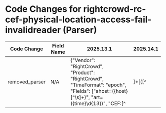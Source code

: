 # Code Changes for rightcrowd-rc-cef-physical-location-access-fail-invalidreader (Parser)

| Code Change | Field Name | 2025.13.1 | 2025.14.1 |
|-------------|------------|-----------|------------|
| removed_parser | N/A | {"Vendor": "RightCrowd", "Product": "RightCrowd", "TimeFormat": "epoch", "Fields": ["ahost=({host}[^\s]+)", "art=({time}\d{13})", "CEF:[^|]+\|([^|]*\|){4}({event_name}[^|]+)", "eventId=({event_code}\d+)", "cn1=({badge_id}\d+)", "cs1=({location_door}[^=]+?)\s*\w+=", "categoryOutcome=(\/)?({result}[^\s]+)", "suser=({user}[\w\.\-\!\#\^\~]{1,40}\$?)\s*\w+=", "suid=({full_name}({last_name}[A-Z][a-z]+)\s*({first_name}\w*))\s+\w+=", "cs5=({site_state}[^\s]+)", "agt=({src_ip}((([0-9a-fA-F.]{0,4}):{1,2}){1,7}([0-9a-fA-F]){0,4})|(((25[0-5]|(2[0-4]|1\d|[0-9]|)\d)\.?\b){4}))(:({src_port}\d+))?", "cs6=({area_classification}[^=]+)\s+\w+=", "cs4=({site_id}\d+)", "cs3=({site_name}[^=]+)\s+\w+=", "cs2=({badge_status}[^=]+)\s+\w+="], "DupFields": ["location_door->badge_reader"], "Name": "rightcrowd-rc-cef-physical-location-access-fail-invalidreader", "Conditions": ["CEF:", "|RightCrowd|RightCrowd|", "|Invalid reader|", "eventId="], "ParserVersion": "v1.0.0"} | N/A |